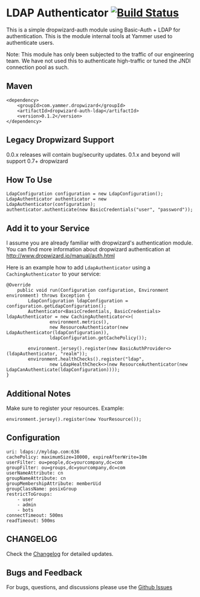 LDAP Authenticator [![Build Status](https://travis-ci.org/yammer/dropwizard-auth-ldap.png)](https://travis-ci.org/yammer/dropwizard-auth-ldap)
==================

This is a simple dropwizard-auth module using Basic-Auth + LDAP for authentication. This is the module internal tools at Yammer
used to authenticate users.

Note: This module has only been subjected to the traffic of our engineering team. We have not used this to authenticate high-traffic or
tuned the JNDI connection pool as such.

Maven
-----
    <dependency>
        <groupId>com.yammer.dropwizard</groupId>
        <artifactId>dropwizard-auth-ldap</artifactId>
        <version>0.1.2</version>
    </dependency>

Legacy Dropwizard Support
------------------
0.0.x releases will contain bug/security updates.
0.1.x and beyond will support 0.7+ dropwizard

How To Use
----------

    LdapConfiguration configuration = new LdapConfiguration();
    LdapAuthenticator authenticator = new LdapAuthenticator(configuration);
    authenticator.authenticate(new BasicCredentials("user", "password"));

Add it to your Service
----------------------

I assume you are already familiar with dropwizard's authentication module.
You can find more information about dropwizard authentication at http://www.dropwizard.io/manual/auth.html

Here is an example how to add `LdapAuthenticator` using a `CachingAuthenticator` to your service:

    @Override
        public void run(Configuration configuration, Environment environment) throws Exception {
            LdapConfiguration ldapConfiguration = configuration.getLdapConfiguration();
            Authenticator<BasicCredentials, BasicCredentials> ldapAuthenticator = new CachingAuthenticator<>(
                    environment.metrics(),
                    new ResourceAuthenticator(new LdapAuthenticator(ldapConfiguration)),
                    ldapConfiguration.getCachePolicy());

            environment.jersey().register(new BasicAuthProvider<>(ldapAuthenticator, "realm"));
            environment.healthChecks().register("ldap",
                    new LdapHealthCheck<>(new ResourceAuthenticator(new LdapCanAuthenticate(ldapConfiguration))));
    }

Additional Notes
----------------------

Make sure to register your resources. Example: 
    
    environment.jersey().register(new YourResource());

Configuration
-------------
    uri: ldaps://myldap.com:636
    cachePolicy: maximumSize=10000, expireAfterWrite=10m
    userFilter: ou=people,dc=yourcompany,dc=com
    groupFilter: ou=groups,dc=yourcompany,dc=com
    userNameAttribute: cn
    groupNameAttribute: cn
    groupMembershipAttribute: memberUid
    groupClassName: posixGroup
    restrictToGroups:
        - user
        - admin
        - bots
    connectTimeout: 500ms
    readTimeout: 500ms

CHANGELOG
---------
Check the [Changelog](https://github.com/yammer/dropwizard-auth-ldap/blob/master/CHANGELOG.md) for detailed updates.

Bugs and Feedback
-----------------
For bugs, questions, and discussions please use the [Github Issues](https://github.com/yammer/dropwizard-auth-ldap/issues)
